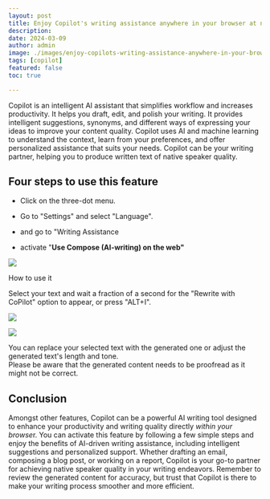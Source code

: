 ```yaml
---
layout: post
title: Enjoy Copilot's writing assistance anywhere in your browser at no extra charge
description: 
date: 2024-03-09
author: admin
image: ./images/enjoy-copilots-writing-assistance-anywhere-in-your-browser-at-no-extra-charge.jpeg
tags: [copilot]
featured: false
toc: true

---
```


Copilot is an intelligent AI assistant that simplifies workflow and increases productivity. It helps you draft, edit, and polish your writing. It provides intelligent suggestions, synonyms, and different ways of expressing your ideas to improve your content quality. Copilot uses AI and machine learning to understand the context, learn from your preferences, and offer personalized assistance that suits your needs. Copilot can be your writing partner, helping you to produce written text of native speaker quality.

## Four steps to use this feature

* Click on the three-dot menu.
    
* Go to "Settings" and select "Language".
    
* and go to "Writing Assistance
    
* activate "**Use Compose (AI-writing) on the web"**
    

![]({{site.baseurl}}/images/cltjq7yta00060ajo2sdfctny.md/1624b2dc-c0a8-42a6-9de3-54516c03d2ec.png)

How to use it

Select your text and wait a fraction of a second for the "Rewrite with CoPilot" option to appear, or press "ALT+I".

![]({{site.baseurl}}/images/cltjq7yta00060ajo2sdfctny.md/6881b3f9-5d88-46ba-a493-d45e10bb0409.png)

![]({{site.baseurl}}/images/cltjq7yta00060ajo2sdfctny.md/5d1c992b-4ff2-4c88-925d-0ccb21e930d0.png)

You can replace your selected text with the generated one or adjust the generated text's length and tone.  
Please be aware that the generated content needs to be proofread as it might not be correct.

## Conclusion

Amongst other features, Copilot can be a powerful AI writing tool designed to enhance your productivity and writing quality directly *within your browse*r. You can activate this feature by following a few simple steps and enjoy the benefits of AI-driven writing assistance, including intelligent suggestions and personalized support. Whether drafting an email, composing a blog post, or working on a report, Copilot is your go-to partner for achieving native speaker quality in your writing endeavors. Remember to review the generated content for accuracy, but trust that Copilot is there to make your writing process smoother and more efficient.